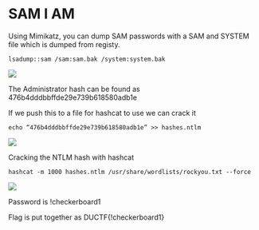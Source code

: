 SAM I AM
============

Using Mimikatz, you can dump SAM passwords with a SAM and SYSTEM file which is dumped from registy.

```lsadump::sam /sam:sam.bak /system:system.bak```

![](mimikatz.png)

The Administrator hash can be found as 476b4dddbbffde29e739b618580adb1e

If we push this to a file for hashcat to use we can crack it

```echo “476b4dddbbffde29e739b618580adb1e” >> hashes.ntlm```

![](echo.png)

Cracking the NTLM hash with hashcat

```hashcat -m 1000 hashes.ntlm /usr/share/wordlists/rockyou.txt --force```

![](hashcat.png)

Password is !checkerboard1


Flag is put together as DUCTF{!checkerboard1}